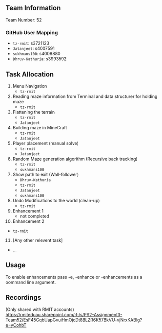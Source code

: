 ## Team Information
Team Number: 52

### GitHub User Mapping
- `tz-rmit`: s3721123
- `Jatanjeet`: s4007591
- `sukhmans100`: s4008880
- `Dhruv-Kathuria`: s3993592

## Task Allocation
1. Menu Navigation
   - `tz-rmit`
2. Reading maze information from Terminal and data structurer for holding maze
   - `tz-rmit`
3. Flattening the terrain
   - `tz-rmit`
   - `Jatanjeet`
4. Building maze in MineCraft
   - `tz-rmit`
   - `Jatanjeet`
5. Player placement (manual solve)
   - `tz-rmit`
   - `Jatanjeet`
6. Random Maze generation algorithm (Recursive back tracking)
   - `tz-rmit`
   - `sukhmans100`
7. Show path to exit (Wall-follower)
   - `Dhruv-Kathuria`
   - `tz-rmit`
   - `Jatanjeet`
   - `sukhmans100`
8. Undo Modifications to the world (clean-up)
   - `tz-rmit`
9. Enhancement 1
   - not completed
10. Enhancement 2
   - `tz-rmit`
11. [Any other relevent task]
   - ...

## Usage
To enable enhancements pass -e, -enhance or -enhancements as a oommand line argument.

## Recordings
(Only shared with RMIT accounts)
https://rmiteduau.sharepoint.com/:f:/s/PS2-Assignment3-Team52/EsF45GqbUapGvuiHmOjcDt8BLZR6K57BkVU-vjNrxKABlg?e=yCohbT